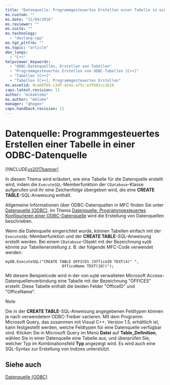 ```yaml
---
title: "Datenquelle: Programmgesteuertes Erstellen einer Tabelle in einer ODBC-Datenquelle | Microsoft Docs"
ms.custom: ""
ms.date: "11/04/2016"
ms.reviewer: ""
ms.suite: ""
ms.technology: 
  - "devlang-cpp"
ms.tgt_pltfrm: ""
ms.topic: "article"
dev_langs: 
  - "C++"
helpviewer_keywords: 
  - "ODBC-Datenquellen, Erstellen von Tabellen"
  - "Programmgesteuertes Erstellen von ODBC-Tabellen [C++]"
  - "Tabellen [C++]"
  - "Tabellen [C++], Programmgesteuertes Erstellen"
ms.assetid: 9ca68fb5-c3df-424a-a75c-e3fb01cc1b18
caps.latest.revision: 11
author: "mikeblome"
ms.author: "mblome"
manager: "ghogen"
caps.handback.revision: 11
---
```

# Datenquelle: Programmgesteuertes Erstellen einer Tabelle in einer ODBC-Datenquelle
[!INCLUDE[vs2017banner](../../assembler/inline/includes/vs2017banner.md)]

In diesem Thema wird erläutert, wie eine Tabelle für die Datenquelle erstellt wird, indem die `ExecuteSQL`\-Memberfunktion der `CDatabase`\-Klasse aufgerufen und ihr eine Zeichenfolge übergeben wird, die eine **CREATE TABLE**\-SQL\-Anweisung enthält.  
  
 Allgemeine Informationen über ODBC\-Datenquellen in MFC finden Sie unter [Datenquelle \(ODBC\)](../../data/odbc/data-source-odbc.md).  Im Thema [Datenquelle: Programmgesteuertes Konfigurieren einer ODBC\-Datenquelle](../../data/odbc/data-source-programmatically-configuring-an-odbc-data-source.md) wird die Erstellung von Datenquellen beschrieben.  
  
 Wenn die Datenquelle eingerichtet wurde, können Tabellen einfach mit der `ExecuteSQL`\-Memberfunktion und der **CREATE TABLE**\-SQL\-Anweisung erstellt werden.  Bei einem `CDatabase`\-Objekt mit der Bezeichnung `myDB` könnte zur Tabellenerstellung z. B. der folgende MFC\-Code verwendet werden:  
  
```  
myDB.ExecuteSQL("CREATE TABLE OFFICES (OfficeID TEXT(4)" ",   
                         OfficeName TEXT(10))");  
```  
  
 Mit diesem Beispielcode wird in der von `myDB` verwalteten Microsoft Access\-Datenquellenverbindung eine Tabelle mit der Bezeichnung "OFFICES" erstellt. Diese Tabelle enthält die beiden Felder "OfficeID" und "OfficeName".  
  
> [!NOTE]
>  Die in der **CREATE TABLE**\-SQL\-Anweisung angegebenen Feldtypen können je nach verwendetem ODBC\-Treiber variieren.  Mit dem Programm Microsoft Query, das zusammen mit Visual C\+\+, Version 1.5, erhältlich ist, kann festgestellt werden, welche Feldtypen für eine Datenquelle verfügbar sind.  Klicken Sie in Microsoft Query im Menü **Datei** auf **Table\_Definition**, wählen Sie in einer Datenquelle eine Tabelle aus, und überprüfen Sie, welcher Typ im Kombinationsfeld **Typ** angezeigt wird.  Es wird auch eine SQL\-Syntax zur Erstellung von Indizes unterstützt.  
  
## Siehe auch  
 [Datenquelle \(ODBC\)](../../data/odbc/data-source-odbc.md)